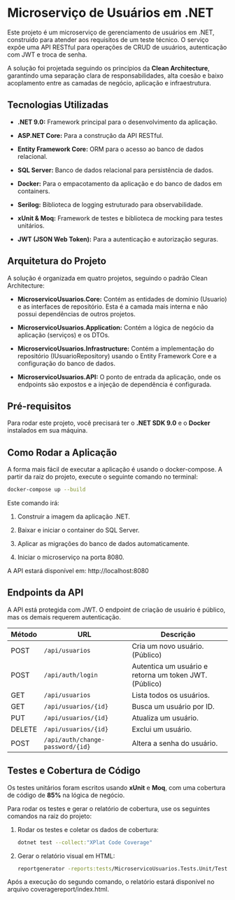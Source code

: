 Microserviço de Usuários em .NET
================================

Este projeto é um microserviço de gerenciamento de usuários em .NET, construído para atender aos requisitos de um teste técnico. O serviço expõe uma API RESTful para operações de CRUD de usuários, autenticação com JWT e troca de senha.

A solução foi projetada seguindo os princípios da **Clean Architecture**, garantindo uma separação clara de responsabilidades, alta coesão e baixo acoplamento entre as camadas de negócio, aplicação e infraestrutura.

Tecnologias Utilizadas
----------------------

*   **.NET 9.0:** Framework principal para o desenvolvimento da aplicação.
    
*   **ASP.NET Core:** Para a construção da API RESTful.
    
*   **Entity Framework Core:** ORM para o acesso ao banco de dados relacional.
    
*   **SQL Server:** Banco de dados relacional para persistência de dados.
    
*   **Docker:** Para o empacotamento da aplicação e do banco de dados em containers.
    
*   **Serilog:** Biblioteca de logging estruturado para observabilidade.
    
*   **xUnit & Moq:** Framework de testes e biblioteca de mocking para testes unitários.
    
*   **JWT (JSON Web Token):** Para a autenticação e autorização seguras.
    

Arquitetura do Projeto
----------------------

A solução é organizada em quatro projetos, seguindo o padrão Clean Architecture:

*   **MicroservicoUsuarios.Core:** Contém as entidades de domínio (Usuario) e as interfaces de repositório. Esta é a camada mais interna e não possui dependências de outros projetos.
    
*   **MicroservicoUsuarios.Application:** Contém a lógica de negócio da aplicação (serviços) e os DTOs.
    
*   **MicroservicoUsuarios.Infrastructure:** Contém a implementação do repositório (IUsuarioRepository) usando o Entity Framework Core e a configuração do banco de dados.
    
*   **MicroservicoUsuarios.API:** O ponto de entrada da aplicação, onde os endpoints são expostos e a injeção de dependência é configurada.
    

Pré-requisitos
--------------

Para rodar este projeto, você precisará ter o **.NET SDK 9.0** e o **Docker** instalados em sua máquina.

Como Rodar a Aplicação
----------------------

A forma mais fácil de executar a aplicação é usando o docker-compose. A partir da raiz do projeto, execute o seguinte comando no terminal:

```bash
docker-compose up --build
```

Este comando irá:

1.  Construir a imagem da aplicação .NET.
    
2.  Baixar e iniciar o container do SQL Server.
    
3.  Aplicar as migrações do banco de dados automaticamente.
    
4.  Iniciar o microserviço na porta 8080.
    

A API estará disponível em: http://localhost:8080

## Endpoints da API

A API está protegida com JWT. O endpoint de criação de usuário é público, mas os demais requerem autenticação.

| Método | URL                              | Descrição                                  |
|--------|---------------------------------|--------------------------------------------|
| POST   | `/api/usuarios`                  | Cria um novo usuário. (Público)             |
| POST   | `/api/auth/login`                | Autentica um usuário e retorna um token JWT. (Público) |
| GET    | `/api/usuarios`                  | Lista todos os usuários.        |
| GET    | `/api/usuarios/{id}`             | Busca um usuário por ID.        |
| PUT    | `/api/usuarios/{id}`             | Atualiza um usuário.             |
| DELETE | `/api/usuarios/{id}`             | Exclui um usuário.               |
| POST   | `/api/auth/change-password/{id}`| Altera a senha do usuário.      |


Testes e Cobertura de Código
----------------------------

Os testes unitários foram escritos usando **xUnit** e **Moq**, com uma cobertura de código de **85%** na lógica de negócio.

Para rodar os testes e gerar o relatório de cobertura, use os seguintes comandos na raiz do projeto:

1.  Rodar os testes e coletar os dados de cobertura:
    ```bash
    dotnet test --collect:"XPlat Code Coverage"
    ```
    
2.  Gerar o relatório visual em HTML:
    ```bash
    reportgenerator -reports:tests/MicroservicoUsuarios.Tests.Unit/TestResults/*/coverage.cobertura.xml -targetdir:coveragereport -reporttypes:Html
    ```
    

Após a execução do segundo comando, o relatório estará disponível no arquivo coveragereport/index.html.
